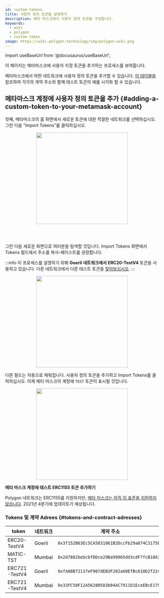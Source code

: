 ```yaml
---
id: custom-tokens
title: 사용자 정의 토큰을 설정하기
description: 메타 마스크에서 사용자 정의 토큰을 구성합니다.
keywords:
  - wiki
  - polygon
  - custom token
image: https://wiki.polygon.technology/img/polygon-wiki.png
---
```


import useBaseUrl from '@docusaurus/useBaseUrl';

이 페이지는 메타마스크에 사용자 지정 토큰을 추가하는 프로세스를 보여줍니다.

메타마스크에서 어떤 네트워크에 사용자 정의 토큰을 추가할 수 있습니다. [이 테이블을](#tokens-and-contract-adresses) 참조하여 각각의 계약 주소와 함께 테스트 토큰의 예를 시각화 할 수 있습니다.

## 메타마스크 계정에 사용자 정의 토큰을 추가 {#adding-a-custom-token-to-your-metamask-account}

첫째, 메타마스크의 홈 화면에서 새로운 토큰에 대한 적절한 네트워크를 선택하십시오. 그런 다음 "Import Tokens"를 클릭하십시오.

<div align="center">
<img width="300" src={useBaseUrl("img/metamask/develop/add-test-token.png")} />
</div>

<br></br>

그런 다음 새로운 화면으로 여러분을 탐색할 것입니다. Import Tokens 화면에서 Tokens 필드에서 주소를 복사-페이스트를 권장합니다.

:::info
이 프로세스를 설명하기 위해 **Goerli 네트워크에서** **ERC20-TestV4** 토큰을 사용하고 있습니다. 다른 네트워크에서 다른 테스트 토큰을 [<ins>찾아보십시오</ins>](#tokens-and-contract-adresses).
:::

<div align="center">
<img width="300" src={useBaseUrl("img/metamask/develop/token-contract-address.png")} />
</div>

다른 필드는 자동으로 채워집니다. 사용자 정의 토큰을 추가하고 Import Tokens를 클릭하십시오. 이제 메타 마스크의 계정에 `TEST` 토큰이 표시될 것입니다.

<div align="center">
<img width="300" src={useBaseUrl("img/metamask/develop/added-token.png")} />
</div>

**메타 마스크 계정에 테스트 ERC1155 토큰 추가하기**

Polygon 네트워크는 ERC1155를 지원하지만, [메타 마스크는 아직 이 표준을 지원하지 않습니다](https://metamask.zendesk.com/hc/en-us/articles/360058488651-Does-MetaMask-support-ERC-1155-). 2021년 4분기에 업데이트가 예상됩니다.

### Tokens 및 계약 Adrees {#tokens-and-contract-adresses}

| token | 네트워크 | 계약 주소 |
|---------------|---------|----------------------------------------------|
| ERC20-TestV4 | Goerli | `0x3f152B63Ec5CA5831061B2DccFb29a874C317502` |
| MATIC-TST | Mumbai | `0x2d7882beDcbfDDce29Ba99965dd3cdF7fcB10A1e` |
| ERC721-TestV4 | Goerli | `0xfA08B72137eF907dEB3F202a60EfBc610D2f224b` |
| ERC721-TestV4 | Mumbai | `0x33FC58F12A56280503b04AC7911D1EceEBcE179c` |